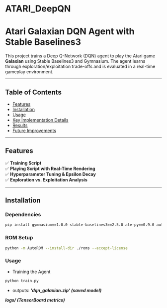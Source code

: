 # ATARI_DeepQN

# Atari Galaxian DQN Agent with Stable Baselines3

This project trains a Deep Q-Network (DQN) agent to play the Atari game **Galaxian** using Stable Baselines3 and Gymnasium. The agent learns through exploration/exploitation trade-offs and is evaluated in a real-time gameplay environment.

---

## Table of Contents

- [Features](#features)
- [Installation](#installation)
- [Usage](#usage)
- [Key Implementation Details](#key-implementation-details)
- [Results](#results)
- [Future Improvements](#future-improvements)

---

## Features

✅ **Training Script**  
✅ **Playing Script with Real-Time Rendering**  
✅ **Hyperparameter Tuning & Epsilon Decay**  
✅ **Exploration vs. Exploitation Analysis**

---

## Installation

### Dependencies

```bash
pip install gymnasium==1.0.0 stable-baselines3==2.5.0 ale-py==0.9.0 autorom tensorboard
```

### ROM Setup

```bash
python -m AutoROM --install-dir ./roms --accept-license
```

### Usage

- Training the Agent

```bash
python train.py
```

- outputs:
  **_'dqn_galaxian.zip' (saved model)_**

**_logs/ (TensorBoard metrics)_**
